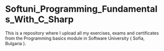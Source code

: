 # Softuni_Programming_Fundamentals_With_C_Sharp
This is a repository where I upload all my exercises, exams and certificates from the Programming basics module in Software University ( Sofia, Bulgaria ).
